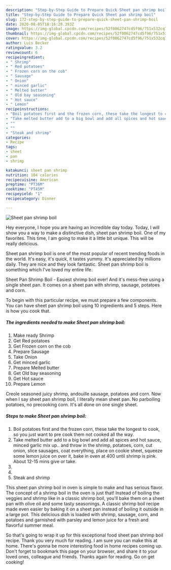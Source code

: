 ```yaml
---
description: "Step-by-Step Guide to Prepare Quick Sheet pan shrimp boil"
title: "Step-by-Step Guide to Prepare Quick Sheet pan shrimp boil"
slug: 172-step-by-step-guide-to-prepare-quick-sheet-pan-shrimp-boil
date: 2020-08-05T18:16:28.393Z
image: https://img-global.cpcdn.com/recipes/52f0062747cd5f96/751x532cq70/sheet-pan-shrimp-boil-recipe-main-photo.jpg
thumbnail: https://img-global.cpcdn.com/recipes/52f0062747cd5f96/751x532cq70/sheet-pan-shrimp-boil-recipe-main-photo.jpg
cover: https://img-global.cpcdn.com/recipes/52f0062747cd5f96/751x532cq70/sheet-pan-shrimp-boil-recipe-main-photo.jpg
author: Luis Becker
ratingvalue: 3.2
reviewcount: 6
recipeingredient:
- " Shrimp"
- " Red potatoes"
- " Frozen corn on the cob"
- " Sausage"
- " Onion"
- " minced garlic"
- " Melted butter"
- " Old bay seasoning"
- " Hot sauce"
- " Lemon"
recipeinstructions:
- "Boil potatoes first and the frozen corn, these take the longest to cook, so you just want to pre cook them not cooked all the way."
- "Take melted butter add to a big bowl and add all spices and hot sauce, minced garlic mix up.. and throw in the shrimp, potatoes, corn, cut onion, slice sausages, coat everything, place on cookie sheet, squeeze some lemon juice on over it, bake in oven at 400 until shrimp is pink. About 12-15 mins give or take."
- ""
- ""
- "Steak and shrimp"
categories:
- Recipe
tags:
- sheet
- pan
- shrimp

katakunci: sheet pan shrimp 
nutrition: 104 calories
recipecuisine: American
preptime: "PT36M"
cooktime: "PT45M"
recipeyield: "1"
recipecategory: Dinner

---
```



![Sheet pan shrimp boil](https://img-global.cpcdn.com/recipes/52f0062747cd5f96/751x532cq70/sheet-pan-shrimp-boil-recipe-main-photo.jpg)

Hey everyone, I hope you are having an incredible day today. Today, I will show you a way to make a distinctive dish, sheet pan shrimp boil. One of my favorites. This time, I am going to make it a little bit unique. This will be really delicious.

Sheet pan shrimp boil is one of the most popular of recent trending foods in the world. It's easy, it's quick, it tastes yummy. It's appreciated by millions daily. They are nice and they look fantastic. Sheet pan shrimp boil is something which I've loved my entire life.

Sheet Pan Shrimp Boil - Easiest shrimp boil ever! And it&#39;s mess-free using a single sheet pan. It comes on a sheet pan with shrimp, sausage, potatoes and corn.


To begin with this particular recipe, we must prepare a few components. You can have sheet pan shrimp boil using 10 ingredients and 5 steps. Here is how you cook that.

<!--inarticleads1-->

##### The ingredients needed to make Sheet pan shrimp boil:

1. Make ready  Shrimp
1. Get  Red potatoes
1. Get  Frozen corn on the cob
1. Prepare  Sausage
1. Take  Onion
1. Get  minced garlic
1. Prepare  Melted butter
1. Get  Old bay seasoning
1. Get  Hot sauce
1. Prepare  Lemon


Creole seasoned juicy shrimp, andouille sausage, potatoes and corn. Now when I say sheet pan shrimp boil, I literally mean sheet pan. No parboiling potatoes, no precooking corn. It&#39;s all done on one single sheet. 

<!--inarticleads2-->

##### Steps to make Sheet pan shrimp boil:

1. Boil potatoes first and the frozen corn, these take the longest to cook, so you just want to pre cook them not cooked all the way.
1. Take melted butter add to a big bowl and add all spices and hot sauce, minced garlic mix up.. and throw in the shrimp, potatoes, corn, cut onion, slice sausages, coat everything, place on cookie sheet, squeeze some lemon juice on over it, bake in oven at 400 until shrimp is pink. About 12-15 mins give or take.
1. 
1. 
1. Steak and shrimp


This sheet pan shrimp boil in oven is simple to make and has serious flavor. The concept of a shrimp boil in the oven is just that! Instead of boiling the veggies and shrimp like in a classic shrimp boil, you&#39;ll bake them on a sheet pan with olive oil and some tasty seasonings. A classic shrimp boil recipe made even easier by baking it on a sheet pan instead of boiling it outside in a large pot. This delicious dish is loaded with shrimp, sausage, corn, and potatoes and garnished with parsley and lemon juice for a fresh and flavorful summer meal. 

So that's going to wrap it up for this exceptional food sheet pan shrimp boil recipe. Thank you very much for reading. I am sure you can make this at home. There's gonna be more interesting food in home recipes coming up. Don't forget to bookmark this page on your browser, and share it to your loved ones, colleague and friends. Thanks again for reading. Go on get cooking!
